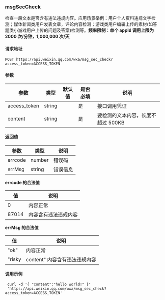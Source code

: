 <!-- https://developers.weixin.qq.com/miniprogram/dev/api/msgSecCheck.html -->

### msgSecCheck

检查一段文本是否含有违法违规内容。应用场景举例：用户个人资料违规文字检测；媒体新闻类用户发表文章，评论内容检测；游戏类用户编辑上传的素材(如答题类小游戏用户上传的问题及答案)检测等。**频率限制：单个 appId 调用上限为 2000 次/分钟，1,000,000 次/天**

#### 请求地址

    POST https://api.weixin.qq.com/wxa/msg_sec_check?access_token=ACCESS_TOKEN
    

#### 参数

  参数           |  类型     | 默认值 | 是否必填|  说明                   
-----------------|-----------|--------|---------|-------------------------
  access_token   |  string   |        |  是     |  接口调用凭证           
  content        |  string   |        |  是     |要检测的文本内容，长度不超过 500KB

#### 返回值

  参数      |  类型     |  说明   
------------|-----------|---------
  errcode   |  number   |  错误码 
  errMsg    |  string   | 错误信息

**errcode 的合法值**

  值      |  说明         
----------|---------------
  0       |  内容正常     
  87014   |内容含有违法违规内容

**errMsg 的合法值**

  值       |  说明                  
-----------|------------------------
  "ok"     |  内容正常              
  "risky   |content" 内容含有违法违规内容

#### 调用示例

     curl -d '{ "content":"hello world!" }'
     'https://api.weixin.qq.com/wxa/msg_sec_check?access_token=ACCESS_TOKEN'
